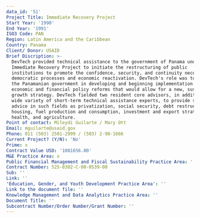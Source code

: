 ```yaml
---
data_id: '51'
Project Title: Immediate Recovery Project
Start Year: '1990'
End Year: '1991'
ISO3 Code: PAN
Region: Latin America and the Caribbean
Country: Panama
Client/ Donor: USAID
Brief Discription: >-
  DevTech provided technical assistance to the government of Panama under its
  Immediate Recovery Project to initiate the restructuring of public
  institutions to promote the confidence, security, and continuity necessary for
  democratic processes and economic reactivation. DevTech's role was to assist
  the Panamanian government in developing and beginning implementation of the
  economic and financial policy reforms that would allow for a new, sustainable
  growth strategy. DevTech fielded two resident core advisors, in addition to a
  wide variety of short-term technical assistance experts, to provide strategic
  advice in such fields as privatization, social security, debt restructuring,
  housing, fuel production and consumption, investment and export strategies,
  health, and agriculture.
Point of contact: Mileydi Guilarte / Mary Ott
Email: mguilarte@usaid.gov
Phone: 011 (503) 2501-2999 / (503) 2-98-1666
Current Project? (Y/N): 'No'
Prime: x
Contract Value USD: '1081656.00'
M&E Practice Area: x
Public Financial Management and Fiscal Sustainability Practice Area: ''
Contract Number: 525-0302-C-00-0539-00
Sub: ''
Link: ''
'Education, Gender, and Youth Development Practice Area': ''
Link to the document file: ''
Knowledge Management and Data Analytics Practice Area: ''
Document Title: ''
Subcontract Number/Order Number/Grant Number: ''
---
```

